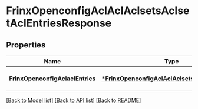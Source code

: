 # FrinxOpenconfigAclAclAclsetsAclsetAclEntriesResponse

## Properties
Name | Type | Description | Notes
------------ | ------------- | ------------- | -------------
**FrinxOpenconfigAclaclEntries** | [***FrinxOpenconfigAclAclAclsetsAclsetAclEntries**](frinx.openconfig.acl.acl.aclsets.aclset.AclEntries.md) |  | [optional] [default to null]

[[Back to Model list]](../README.md#documentation-for-models) [[Back to API list]](../README.md#documentation-for-api-endpoints) [[Back to README]](../README.md)


